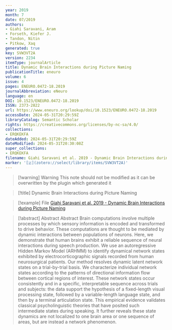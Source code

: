 ```yaml
---
year: 2019
month: 7
date: 07/2019
authors:
- Giahi Saravani, Aram
- Forseth, Kiefer J.
- Tandon, Nitin
- Pitkow, Xaq
generated: true
key: SVW3VT2A
version: 2234
itemType: journalArticle
title: Dynamic Brain Interactions during Picture Naming
publicationTitle: eneuro
volume: 6
issue: 4
pages: ENEURO.0472-18.2019
journalAbbreviation: eNeuro
language: en
DOI: 10.1523/ENEURO.0472-18.2019
ISSN: 2373-2822
url: https://www.eneuro.org/lookup/doi/10.1523/ENEURO.0472-18.2019
accessDate: 2024-05-31T20:29:59Z
libraryCatalog: Semantic Scholar
rights: https://creativecommons.org/licenses/by-nc-sa/4.0/
collections:
- ERQKEKFA
dateAdded: 2024-05-31T20:29:59Z
dateModified: 2024-05-31T20:30:08Z
super_collections:
- ERQKEKFA
filename: Giahi Saravani et al. 2019 - Dynamic Brain Interactions during Picture Naming
marker: '[🇿](zotero://select/library/items/SVW3VT2A)'
---
```



 > 
 > \[!warning\] Warning
 > This note should not be modified as it can be overwritten by the plugin which generated it

 > 
 > \[!title\] Dynamic Brain Interactions during Picture Naming

 > 
 > \[!example\] File
 > [Giahi Saravani et al. 2019 - Dynamic Brain Interactions during Picture Naming](Giahi%20Saravani%20et%20al.%202019%20-%20Dynamic%20Brain%20Interactions%20during%20Picture%20Naming.pdf)

 > 
 > \[!abstract\] Abstract
 > Abstract
 > Brain computations involve multiple processes by which sensory information is encoded and transformed to drive behavior. These computations are thought to be mediated by dynamic interactions between populations of neurons. Here, we demonstrate that human brains exhibit a reliable sequence of neural interactions during speech production. We use an autoregressive Hidden Markov Model (ARHMM) to identify dynamical network states exhibited by electrocorticographic signals recorded from human neurosurgical patients. Our method resolves dynamic latent network states on a trial-by-trial basis. We characterize individual network states according to the patterns of directional information flow between cortical regions of interest. These network states occur consistently and in a specific, interpretable sequence across trials and subjects: the data support the hypothesis of a fixed-length visual processing state, followed by a variable-length language state, and then by a terminal articulation state. This empirical evidence validates classical psycholinguistic theories that have posited such intermediate states during speaking. It further reveals these state dynamics are not localized to one brain area or one sequence of areas, but are instead a network phenomenon.
